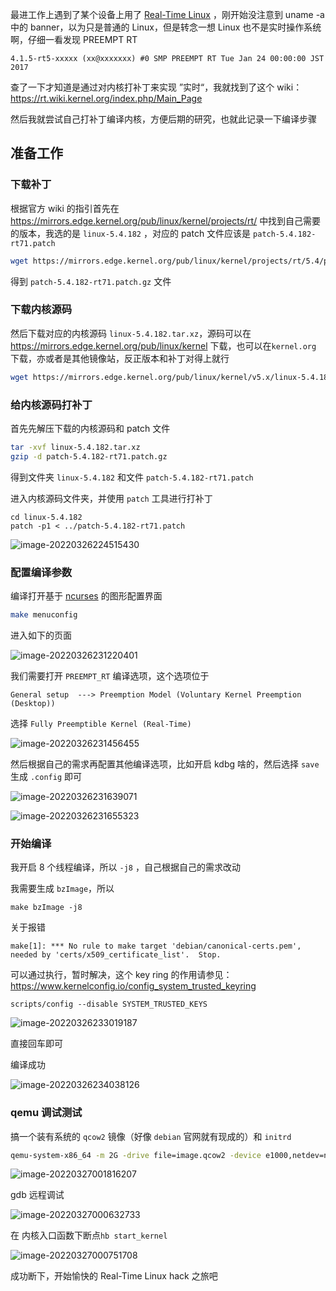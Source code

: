 最进工作上遇到了某个设备上用了 [Real-Time Linux](https://rt.wiki.kernel.org/index.php/Main_Page) ，刚开始没注意到 uname -a 中的 banner，以为只是普通的 Linux，但是转念一想 Linux 也不是实时操作系统啊，仔细一看发现 PREEMPT RT

```
4.1.5-rt5-xxxxx (xx@xxxxxxx) #0 SMP PREEMPT RT Tue Jan 24 00:00:00 JST 2017
```

查了一下才知道是通过对内核打补丁来实现 ”实时“，我就找到了这个 wiki：https://rt.wiki.kernel.org/index.php/Main_Page

然后我就尝试自己打补丁编译内核，方便后期的研究，也就此记录一下编译步骤

## 准备工作



### 下载补丁

根据官方 wiki 的指引首先在 https://mirrors.edge.kernel.org/pub/linux/kernel/projects/rt/ 中找到自己需要的版本，我选的是 `linux-5.4.182` ，对应的 patch 文件应该是 `patch-5.4.182-rt71.patch`

```bash
wget https://mirrors.edge.kernel.org/pub/linux/kernel/projects/rt/5.4/patch-5.4.182-rt71.patch.gz
```

得到 `patch-5.4.182-rt71.patch.gz` 文件



### 下载内核源码

然后下载对应的内核源码 `linux-5.4.182.tar.xz`，源码可以在 https://mirrors.edge.kernel.org/pub/linux/kernel 下载，也可以在`kernel.org` 下载，亦或者是其他镜像站，反正版本和补丁对得上就行

```bash
wget https://mirrors.edge.kernel.org/pub/linux/kernel/v5.x/linux-5.4.182.tar.xz
```



### 给内核源码打补丁

首先先解压下载的内核源码和 patch 文件

```bash
tar -xvf linux-5.4.182.tar.xz
gzip -d patch-5.4.182-rt71.patch.gz
```

得到文件夹 `linux-5.4.182` 和文件 `patch-5.4.182-rt71.patch`

 进入内核源码文件夹，并使用 `patch` 工具进行打补丁

```
cd linux-5.4.182
patch -p1 < ../patch-5.4.182-rt71.patch
```

![image-20220326224515430](https://gitee.com/scriptkiddies/images/raw/master/image-20220326224515430.png)

### 配置编译参数

编译打开基于 [ncurses](https://en.wikipedia.org/wiki/Ncurses) 的图形配置界面

```bash
make menuconfig
```

进入如下的页面

![image-20220326231220401](https://gitee.com/scriptkiddies/images/raw/master/image-20220326231220401.png)

我们需要打开 `PREEMPT_RT` 编译选项，这个选项位于 

```General setup  ---> Preemption Model (Voluntary Kernel Preemption (Desktop))```

选择 `Fully Preemptible Kernel (Real-Time)`

![image-20220326231456455](https://gitee.com/scriptkiddies/images/raw/master/image-20220326231456455.png)

然后根据自己的需求再配置其他编译选项，比如开启 kdbg 啥的，然后选择 `save` 生成 `.config` 即可

![image-20220326231639071](https://gitee.com/scriptkiddies/images/raw/master/image-20220326231639071.png)

![image-20220326231655323](https://gitee.com/scriptkiddies/images/raw/master/image-20220326231655323.png)



### 开始编译

我开启 8 个线程编译，所以 `-j8` ，自己根据自己的需求改动

我需要生成 `bzImage`，所以

```
make bzImage -j8
```

关于报错

```
make[1]: *** No rule to make target 'debian/canonical-certs.pem', needed by 'certs/x509_certificate_list'.  Stop.
```

可以通过执行，暂时解决，这个 key ring 的作用请参见：https://www.kernelconfig.io/config_system_trusted_keyring

```
scripts/config --disable SYSTEM_TRUSTED_KEYS
```

![image-20220326233019187](https://gitee.com/scriptkiddies/images/raw/master/image-20220326233019187.png)

直接回车即可

编译成功

![image-20220326234038126](https://gitee.com/scriptkiddies/images/raw/master/image-20220326234038126.png)



### qemu 调试测试

搞一个装有系统的 `qcow2` 镜像（好像 `debian` 官网就有现成的）和 `initrd`

```bash
qemu-system-x86_64 -m 2G -drive file=image.qcow2 -device e1000,netdev=net -netdev user,id=net,hostfwd=tcp::2222-:22 -kernel vmlinux -initrd initrd -nographic -s -S -append "root=LABEL=rootfs console=ttyS0"
```

![image-20220327001816207](https://gitee.com/scriptkiddies/images/raw/master/image-20220327001816207.png)



gdb 远程调试

![image-20220327000632733](https://gitee.com/scriptkiddies/images/raw/master/image-20220327000632733.png)

在 内核入口函数下断点`hb start_kernel`

![image-20220327000751708](https://gitee.com/scriptkiddies/images/raw/master/image-20220327000751708.png)

成功断下，开始愉快的 Real-Time Linux hack 之旅吧
